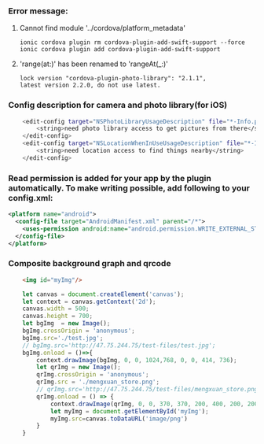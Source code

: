 ### Error message:
1. Cannot find module '../cordova/platform_metadata'
   ```#bash
   ionic cordova plugin rm cordova-plugin-add-swift-support --force
   ionic cordova plugin add cordova-plugin-add-swift-support
   ```
2. 'range(at:)' has been renamed to 'rangeAt(_:)'
    ```note
    lock version "cordova-plugin-photo-library": "2.1.1",
    latest version 2.2.0, do not use latest.
    ```
    
### Config description for camera and photo library(for iOS)
```bash
    <edit-config target="NSPhotoLibraryUsageDescription" file="*-Info.plist" mode="merge">
        <string>need photo library access to get pictures from there</string>
    </edit-config>
    <edit-config target="NSLocationWhenInUseUsageDescription" file="*-Info.plist" mode="merge">
        <string>need location access to find things nearby</string>
    </edit-config>
```

### Read permission is added for your app by the plugin automatically. To make writing possible, add following to your config.xml:
```xml
<platform name="android">
  <config-file target="AndroidManifest.xml" parent="/*">
    <uses-permission android:name="android.permission.WRITE_EXTERNAL_STORAGE" />
  </config-file>
</platform>
```
    
### Composite background graph and qrcode
```html
    <img id="myImg"/>
```
```javascript
    let canvas = document.createElement('canvas');
    let context = canvas.getContext('2d');
    canvas.width = 500;
    canvas.height = 700;
    let bgImg  = new Image();
    bgImg.crossOrigin = 'anonymous';
    bgImg.src='./test.jpg';
    // bgImg.src='http://47.75.244.75/test-files/test.jpg';
    bgImg.onload = ()=>{
        context.drawImage(bgImg, 0, 0, 1024,768, 0, 0, 414, 736);
        let qrImg = new Image();
        qrImg.crossOrigin = 'anonymous';
        qrImg.src = './mengxuan_store.png';
        // qrImg.src='http://47.75.244.75/test-files/mengxuan_store.png'
        qrImg.onload = () => {
            context.drawImage(qrImg, 0, 0, 370, 370, 200, 400, 200, 200);
            let myImg = document.getElementById('myImg');
            myImg.src=canvas.toDataURL('image/png')
        }
    }
```
    
